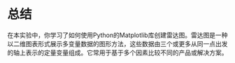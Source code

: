 # 总结

在本实验中，你学习了如何使用Python的Matplotlib库创建雷达图。雷达图是一种以二维图表形式展示多变量数据的图形方法，这些数据由三个或更多从同一点出发的轴上表示的定量变量组成。它常用于基于多个因素比较不同的产品或解决方案。
